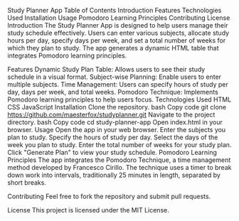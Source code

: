Study Planner App
Table of Contents
Introduction
Features
Technologies Used
Installation
Usage
Pomodoro Learning Principles
Contributing
License
Introduction
The Study Planner App is designed to help users manage their study schedule effectively. Users can enter various subjects, allocate study hours per day, specify days per week, and set a total number of weeks for which they plan to study. The app generates a dynamic HTML table that integrates Pomodoro learning principles.

Features
Dynamic Study Plan Table: Allows users to see their study schedule in a visual format.
Subject-wise Planning: Enable users to enter multiple subjects.
Time Management: Users can specify hours of study per day, days per week, and total weeks.
Pomodoro Technique: Implements Pomodoro learning principles to help users focus.
Technologies Used
HTML
CSS
JavaScript
Installation
Clone the repository.
bash
Copy code
git clone https://github.com/maesterfox/studyplanner.git
Navigate to the project directory.
bash
Copy code
cd study-planner-app
Open index.html in your browser.
Usage
Open the app in your web browser.
Enter the subjects you plan to study.
Specify the hours of study per day.
Select the days of the week you plan to study.
Enter the total number of weeks for your study plan.
Click "Generate Plan" to view your study schedule.
Pomodoro Learning Principles
The app integrates the Pomodoro Technique, a time management method developed by Francesco Cirillo. The technique uses a timer to break down work into intervals, traditionally 25 minutes in length, separated by short breaks.

Contributing
Feel free to fork the repository and submit pull requests.

License
This project is licensed under the MIT License.